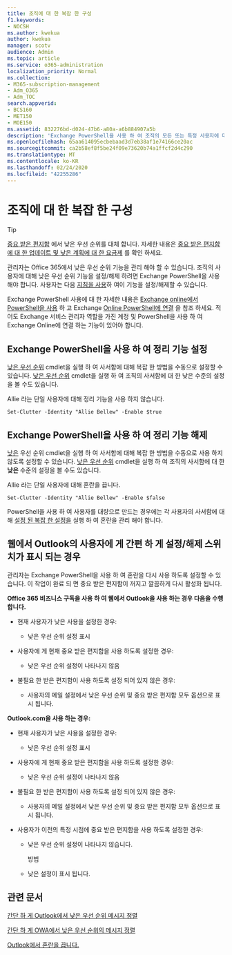 ```yaml
---
title: 조직에 대 한 복잡 한 구성
f1.keywords:
- NOCSH
ms.author: kwekua
author: kwekua
manager: scotv
audience: Admin
ms.topic: article
ms.service: o365-administration
localization_priority: Normal
ms.collection:
- M365-subscription-management
- Adm_O365
- Adm_TOC
search.appverid:
- BCS160
- MET150
- MOE150
ms.assetid: 832276bd-d024-47b6-a80a-a6b884907a5b
description: 'Exchange PowerShell을 사용 하 여 조직의 모든 또는 특정 사용자에 대해 낮은 우선 순위 기능을 사용 하거나 사용 하지 않도록 설정 하는 방법을 알아봅니다. '
ms.openlocfilehash: 65aa614095ecbebaad3d7eb38af1e74166ce20ac
ms.sourcegitcommit: ca2b58ef8f5be24f09e73620b74a1ffcf2d4c290
ms.translationtype: MT
ms.contentlocale: ko-KR
ms.lasthandoff: 02/24/2020
ms.locfileid: "42255286"
---
```

# <a name="configure-clutter-for-your-organization"></a>조직에 대 한 복잡 한 구성

> [!TIP]
> [중요 받은 편지함](../setup/configure-focused-inbox.md) 에서 낮은 우선 순위를 대체 합니다. 자세한 내용은 [중요 받은 편지함에 대 한 업데이트 및 낮은 계획에 대 한 요금제](https://techcommunity.microsoft.com/t5/Outlook-Blog/Update-on-Focused-Inbox-and-our-plans-for-Clutter/ba-p/136448) 를 확인 하세요.
  
관리자는 Office 365에서 낮은 우선 순위 기능을 관리 해야 할 수 있습니다. 조직의 사용자에 대해 낮은 우선 순위 기능을 설정/해제 하려면 Exchange PowerShell을 사용 해야 합니다. 사용자는 다음 [지침을 사용](https://support.office.com/article/a9c72a77-1bc4-40e6-ba6d-103c1d1aba4c.aspx)하 여이 기능을 설정/해제할 수 있습니다. 
  
Exchange PowerShell 사용에 대 한 자세한 내용은 [Exchange online에서 PowerShell을 사용](https://go.microsoft.com/fwlink/?LinkID=402831) 하 고 Exchange [Online PowerShell에 연결](https://go.microsoft.com/fwlink/?LinkID=722415) 을 참조 하세요. 적어도 Exchange 서비스 관리자 역할을 가진 계정 및 PowerShell을 사용 하 여 Exchange Online에 연결 하는 기능이 있어야 합니다. 
  
## <a name="turn-clutter-on-using-exchange-powershell"></a>Exchange PowerShell을 사용 하 여 정리 기능 설정

[낮은 우선 순위](https://go.microsoft.com/fwlink/?LinkID=834446) cmdlet을 실행 하 여 사서함에 대해 복잡 한 방법을 수동으로 설정할 수 있습니다. [낮은 우선 순위](https://go.microsoft.com/fwlink/?LinkID=834759) cmdlet을 실행 하 여 조직의 사서함에 대 한 낮은 수준의 설정을 볼 수도 있습니다. 
  
Allie 라는 단일 사용자에 대해 정리 기능을 사용 하지 않습니다.
    
`Set-Clutter -Identity "Allie Bellew" -Enable $true`


## <a name="turn-clutter-off-using-exchange-powershell"></a>Exchange PowerShell을 사용 하 여 정리 기능 해제

[낮은](https://go.microsoft.com/fwlink/?LinkID=834446) 우선 순위 cmdlet을 실행 하 여 사서함에 대해 복잡 한 방법을 수동으로 사용 하지 않도록 설정할 수 있습니다. [낮은 우선 순위](https://go.microsoft.com/fwlink/?LinkID=834759) cmdlet을 실행 하 여 조직의 사서함에 대 한 **낮은** 수준의 설정을 볼 수도 있습니다. 
  
Allie 라는 단일 사용자에 대해 혼란을 끕니다.
    
`Set-Clutter -Identity "Allie Bellew" -Enable $false`

PowerShell을 사용 하 여 사용자를 대량으로 만드는 경우에는 각 사용자의 사서함에 대해 [설정 된 복잡 한 설정을](https://go.microsoft.com/fwlink/?LinkID=834446) 실행 하 여 혼란을 관리 해야 합니다. 
  
## <a name="when-does-the-clutter-onoff-switch-appear-to-users-in-outlook-on-the-web"></a>웹에서 Outlook의 사용자에 게 간편 하 게 설정/해제 스위치가 표시 되는 경우
<a name="bkmk_onoff"> </a>

관리자는 Exchange PowerShell을 사용 하 여 혼란을 다시 사용 하도록 설정할 수 있습니다. 이 작업이 완료 되 면 중요 받은 편지함이 꺼지고 깔끔하게 다시 활성화 됩니다. 
  
 **Office 365 비즈니스 구독을 사용 하 여 웹에서 Outlook을 사용 하는 경우 다음을 수행 합니다.**
  
- 현재 사용자가 낮은 사용을 설정한 경우: 
    
  - 낮은 우선 순위 설정 표시
    
- 사용자에 게 현재 중요 받은 편지함을 사용 하도록 설정한 경우: 
    
  - 낮은 우선 순위 설정이 나타나지 않음
    
- 불필요 한 받은 편지함이 사용 하도록 설정 되어 있지 않은 경우: 
    
  - 사용자의 메일 설정에서 낮은 우선 순위 및 중요 받은 편지함 모두 옵션으로 표시 됩니다.
    
 **Outlook.com을 사용 하는 경우:**
  
- 현재 사용자가 낮은 사용을 설정한 경우: 
    
  - 낮은 우선 순위 설정 표시
    
- 사용자에 게 현재 중요 받은 편지함을 사용 하도록 설정한 경우: 
    
  - 낮은 우선 순위 설정이 나타나지 않음
    
- 불필요 한 받은 편지함이 사용 하도록 설정 되어 있지 않은 경우: 
    
  - 사용자의 메일 설정에서 낮은 우선 순위 및 중요 받은 편지함 모두 옵션으로 표시 됩니다.
    
- 사용자가 이전의 특정 시점에 중요 받은 편지함을 사용 하도록 설정한 경우:
    
  - 낮은 우선 순위 설정이 나타나지 않습니다.
    
    방법 
    
  - 낮은 설정이 표시 됩니다.
    
## <a name="related-articles"></a>관련 문서
<a name="bkmk_onoff"> </a>

[간단 하 게 Outlook에서 낮은 우선 순위 메시지 정렬](https://support.office.com/article/7755ebf5-4585-469b-b1ab-8b12425c6b6b.aspx)
    
[간단 하 게 OWA에서 낮은 우선 순위의 메시지 정렬](https://support.office.com/article/fe4d64ca-bf73-48f1-91b4-9a659e008bce.aspx)
    
[Outlook에서 혼란을 끕니다.](https://support.office.com/article/a9c72a77-1bc4-40e6-ba6d-103c1d1aba4c.aspx)
    

